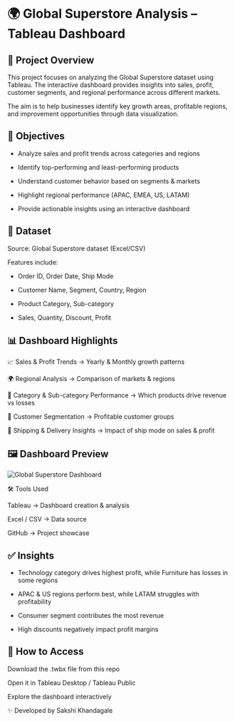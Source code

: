 # 🌍 Global Superstore Analysis – Tableau Dashboard
## 📌 Project Overview

This project focuses on analyzing the Global Superstore dataset using Tableau. The interactive dashboard provides insights into sales, profit, customer segments, and regional performance across different markets.

The aim is to help businesses identify key growth areas, profitable regions, and improvement opportunities through data visualization.

## 🎯 Objectives

- Analyze sales and profit trends across categories and regions

- Identify top-performing and least-performing products

- Understand customer behavior based on segments & markets

- Highlight regional performance (APAC, EMEA, US, LATAM)

- Provide actionable insights using an interactive dashboard

## 📂 Dataset

Source: Global Superstore dataset (Excel/CSV)

Features include:

- Order ID, Order Date, Ship Mode

- Customer Name, Segment, Country, Region

- Product Category, Sub-category

- Sales, Quantity, Discount, Profit

## 📊 Dashboard Highlights

📈 Sales & Profit Trends → Yearly & Monthly growth patterns

🌍 Regional Analysis → Comparison of markets & regions

🛒 Category & Sub-category Performance → Which products drive revenue vs losses

👥 Customer Segmentation → Profitable customer groups

🚚 Shipping & Delivery Insights → Impact of ship mode on sales & profit

## 🖼️ Dashboard Preview

![Global Superstore Dashboard](assets/global_superstore_dashboard.png)

🛠 Tools Used

Tableau → Dashboard creation & analysis

Excel / CSV → Data source

GitHub → Project showcase

## ✅ Insights

- Technology category drives highest profit, while Furniture has losses in some regions

- APAC & US regions perform best, while LATAM struggles with profitability

- Consumer segment contributes the most revenue

- High discounts negatively impact profit margins

## 🚀 How to Access

Download the .twbx file from this repo

Open it in Tableau Desktop / Tableau Public

Explore the dashboard interactively

✨ Developed by Sakshi Khandagale
